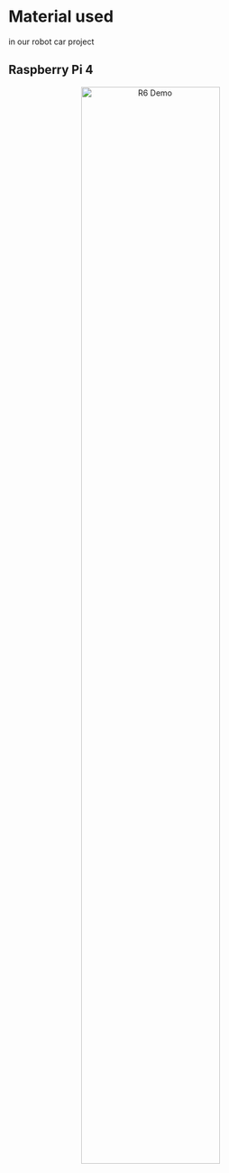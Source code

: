 # Material used 
in our robot car project
## Raspberry Pi 4
<p align="center">
  <img src="./R6-ezgif.com-optimize.gif" alt="R6 Demo" width="70%">
</p> 
